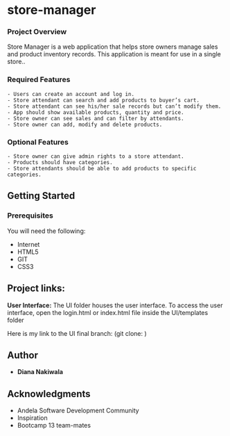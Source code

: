 # store-manager

### Project Overview
Store Manager is a web application that helps store owners manage sales and product inventory
records. This application is meant for use in a single store..

### Required Features
```
- Users can create an account and log in.
- Store attendant can search and add products to buyer’s cart.
- Store attendant can see his/her sale records but can’t modify them.
- App should show available products, quantity and price.
- Store owner can see sales and can filter by attendants.
- Store owner can add, modify and delete products. 
```
### Optional Features
```
- Store owner can give admin rights to a store attendant.
- Products should have categories.
- Store attendants should be able to add products to specific categories.
```
## Getting Started

### Prerequisites

You will need the following:
- Internet
- HTML5
- GIT
- CSS3

## Project links:
**User Interface:** 
The UI folder houses the user interface. To access the user interface, open the login.html or index.html
file inside the UI/templates folder

Here is my link to the UI final branch:
(git clone: )


## Author

* **Diana Nakiwala**

## Acknowledgments

* Andela Software Development Community
* Inspiration
* Bootcamp 13 team-mates

